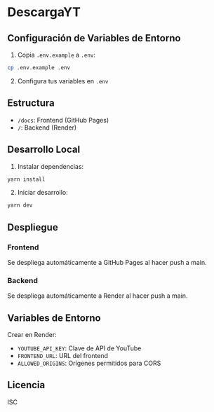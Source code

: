 # DescargaYT

## Configuración de Variables de Entorno

1. Copia `.env.example` a `.env`:
```bash
cp .env.example .env
```

2. Configura tus variables en `.env`

## Estructura
- `/docs`: Frontend (GitHub Pages)
- `/`: Backend (Render)

## Desarrollo Local

1. Instalar dependencias:
```bash
yarn install
```

2. Iniciar desarrollo:
```bash
yarn dev
```

## Despliegue

### Frontend
Se despliega automáticamente a GitHub Pages al hacer push a main.

### Backend
Se despliega automáticamente a Render al hacer push a main.

## Variables de Entorno
Crear en Render:
- `YOUTUBE_API_KEY`: Clave de API de YouTube
- `FRONTEND_URL`: URL del frontend
- `ALLOWED_ORIGINS`: Orígenes permitidos para CORS

## Licencia
ISC